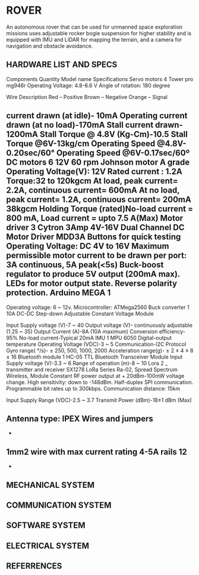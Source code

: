 # ROVER
An autonomous rover that can be used for unmanned space exploration missions uses adjustable rocker bogie suspension for higher stability and is equipped with IMU and LiDAR for mapping the terrain, and a camera for navigation and obstacle avoidance.



## HARDWARE LIST AND SPECS


Components
Quantity
Model name
Specifications
Servo motors
4
Tower pro mg946r 
Operating Voltage: 4.8-6.6 V
Angle of rotation: 180 degree


Wire Description
Red – Positive
Brown – Negative
Orange – Signal


current drawn (at idle)- 10mA
Operating current drawn (at no load)-170mA
Stall current drawn-1200mA
Stall Torque @ 4.8V (Kg-Cm)-10.5
Stall Torque @6V-13kg/cm
Operating Speed @4.8V-0.20sec/60°
Operating Speed @6V-0.17sec/60º
DC motors
6
12V 60 rpm Johnson motor A grade
Operating Voltage(V): 12V
Rated current : 1.2A
Torque:32 to 120kgcm
At load, peak current= 2.2A, continuous current= 600mA
At no load, peak current= 1.2A, continuous current= 200mA
38kgcm Holding Torque
(rated)No-load current = 800 mA, Load current = upto 7.5 A(Max)
Motor driver
3
Cytron 3Amp 4V-16V Dual Channel DC Motor Driver MDD3A
Buttons for quick testing
Operating Voltage: DC 4V to 16V
Maximum permissible motor current to be drawn per port: 3A continuous, 5A peak(<5s)
Buck-boost regulator to produce 5V output (200mA max).
LEDs for motor output state.
Reverse polarity protection.
Arduino MEGA
1
-
Operating voltage: 6 ~ 12v.
Microcontroller: ATMega2560
Buck converter
1
10A DC-DC Step-down Adjustable Constant Voltage Module

Input Supply voltage (V)-7 ~ 40
Output voltage (V)- continuously adjustable (1.25 ~ 35)
Output Current (A)-8A (10A maximum)
Conversion efficiency-95%
No-load current-Typical 20mA
IMU
1
MPU 6050
Digital-output temperature
Operating Voltage (VDC)-3 ~ 5
Communication-I2C Protocol
Gyro range( °/s)- ± 250, 500, 1000, 2000
Acceleration range(g)-
 ± 2  ± 4  ± 8  ± 16
Bluetooth module
1
HC-05 TTL Bluetooth Transceiver Module
Input Supply voltage (V)-3.3 ~ 6
Range of operation (m)-8 ~ 10
Lora
2 _ transmitter and receiver
SX1278 LoRa Series Ra-02, Spread Spectrum Wireless, Module
Constant RF power output at + 20dBm-100mW voltage change.
High sensitivity: down to -148dBm.
Half-duplex SPI communication.
Programmable bit rates up to 300kbps.
Communication distance: 15km


Input Supply Range (VDC)-2.5 ~ 3.7
Transmit Power (dBm)-18±1 dBm (Max)


Antenna type: IPEX
Wires and jumpers
-
-
1mm2 wire with max current rating 4-5A
rails
12
-
-




## MECHANICAL SYSTEM
## COMMUNICATION SYSTEM
## SOFTWARE SYSTEM
## ELECTRICAL SYSTEM
## REFERRENCES 
